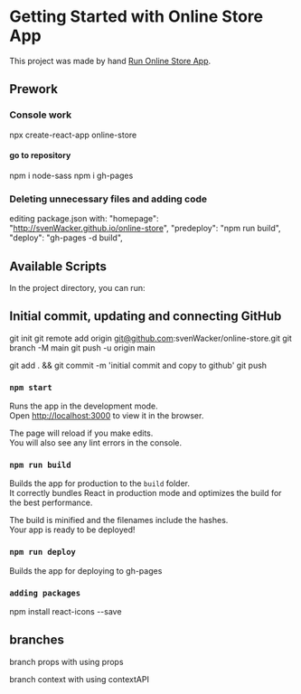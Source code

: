 # Getting Started with Online Store App

This project was made by hand [Run Online Store App](http://svenWacker.github.io/online-store).

## Prework

### Console work

npx create-react-app online-store

#### go to repository

npm i node-sass
npm i gh-pages

### Deleting unnecessary files and adding code

editing package.json with:
"homepage": "http://svenWacker.github.io/online-store",
"predeploy": "npm run build",
"deploy": "gh-pages -d build",

## Available Scripts

In the project directory, you can run:

## Initial commit, updating and connecting GitHub

git init
git remote add origin git@github.com:svenWacker/online-store.git
git branch -M main
git push -u origin main

git add . && git commit -m 'initial commit and copy to github'
git push

### `npm start`

Runs the app in the development mode.\
Open [http://localhost:3000](http://localhost:3000) to view it in the browser.

The page will reload if you make edits.\
You will also see any lint errors in the console.

### `npm run build`

Builds the app for production to the `build` folder.\
It correctly bundles React in production mode and optimizes the build for the best performance.

The build is minified and the filenames include the hashes.\
Your app is ready to be deployed!

### `npm run deploy`

Builds the app for deploying to gh-pages

### `adding packages`

npm install react-icons --save

## branches

branch props with using props

branch context with using contextAPI
